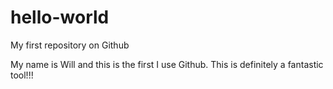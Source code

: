 # hello-world
My first repository on Github

My name is Will and this is the first I use Github. This is definitely a fantastic tool!!!
